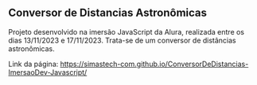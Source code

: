 ## Conversor de Distancias Astronômicas

Projeto desenvolvido na imersão JavaScript da Alura, realizada entre os dias 13/11/2023 e 17/11/2023. Trata-se de um conversor de distâncias astronômicas.

Link da página: https://simastech-com.github.io/ConversorDeDistancias-ImersaoDev-Javascript/